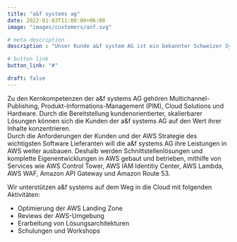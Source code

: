 ```yaml
---
title: "a&f systems ag"
date: 2022-01-03T11:00:00+06:00
image: "images/customers/anf.svg"

# meta description
description : "Unser Kunde a&f system AG ist ein bekannter Schweizer Systemintegrator für innovative Publishing-Software und nachhaltige Business-IT-Lösungen."

# button link
button_link: "#"

draft: false
---
```


Zu den Kernkompetenzen der a&f systems AG gehören Multichannel-Publishing, Produkt-Informations-Management (PIM), Cloud Solutions und Hardware. 
Durch die Bereitstellung kundenorientierter, skalierbarer Lösungen können sich die Kunden der a&f systems AG auf den Wert ihrer Inhalte konzentrieren.</br>
Durch die Anforderungen der Kunden und der AWS Strategie des wichtigsten Software Lieferanten will die a&f systems AG ihre Leistungen in AWS weiter ausbauen.
Deshalb werden Schnittstellenlösungen und komplette Eigenentwicklungen in AWS gebaut und betrieben, mithilfe von Services wie AWS Control Tower, AWS IAM Identitiy Center, AWS Lambda, AWS WAF, Amazon API Gateway und Amazon Route 53.</br>

Wir unterstützen a&f systems auf dem Weg in die Cloud mit folgenden Aktivitäten:

* Optimierung der AWS Landing Zone
* Reviews der AWS-Umgebung
* Erarbeitung von Lösungsarchitekturen
* Schulungen und Workshops</br>


<!-- 
Die Standbeine der a&f systems AG umfassen die Bereiche Multichannel-Publishing, Produkt-Informations-Management (PIM), Cloud Solutions und Hardware. Während sie kundenorientierte, skalierbare Lösungen liefern, können sich ihre Auftraggeber auf den Wert ihrer Inhalte konzentrieren.

Durch die Anforderungen der Kunden und der AWS Strategie des wichtigsten Software Lieferanten will a&f systems ihre Leistungen auch in AWS anbieten können. So werden in Zukunft Schnittstellen Lösungen und komplette Eigenentwicklungen in AWS entwickelt und betrieben.</br>
Wir dürfen a&f systems auf dem Weg in die Cloud mit folgenden Aktivitäten unterstützen:</br>
* Landing Zone Review </br>
* Landing Zone Architektur Workshops </br>
* Workload Account Review </br>
* Solution Architektur Workshops </br>
* Terraform Training </br>

Folgende Services werden von a&f systems genutzt:</br>
* AWS Control Tower </br>
* AWS IAM Idendity Center (SS0) </br>
* AWS Lambda </br>
* AWS WAF </br>
* Amazon SQL </br>
* Amazon API Gateway </br>
* Amazon VPC </br>
* Amazon EC2 </br>
* Amazon Route53 
-->
